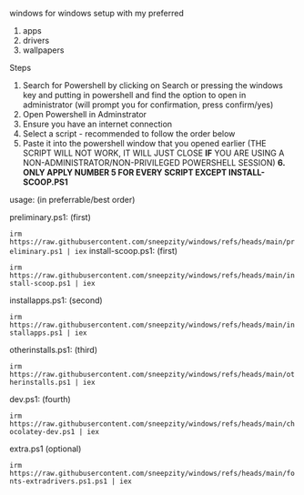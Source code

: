 windows
for windows setup with my preferred
1. apps
2. drivers
3. wallpapers

Steps
1. Search for Powershell by clicking on Search or pressing the windows key and putting in powershell and find the option to open in administrator (will prompt you for confirmation, press confirm/yes)
2. Open Powershell in Adminstrator
3. Ensure you have an internet connection
4. Select a script - recommended to follow the order below
5. Paste it into the powershell window that you opened earlier (THE SCRIPT WILL NOT WORK, IT WILL JUST CLOSE **IF** YOU ARE USING A NON-ADMINISTRATOR/NON-PRIVILEGED POWERSHELL SESSION)
**6. ONLY APPLY NUMBER 5 FOR EVERY SCRIPT EXCEPT INSTALL-SCOOP.PS1**

usage: (in preferrable/best order)


preliminary.ps1: (first)

```irm https://raw.githubusercontent.com/sneepzity/windows/refs/heads/main/preliminary.ps1 | iex```
install-scoop.ps1: (first)

```irm https://raw.githubusercontent.com/sneepzity/windows/refs/heads/main/install-scoop.ps1 | iex```

installapps.ps1: (second)

```irm https://raw.githubusercontent.com/sneepzity/windows/refs/heads/main/installapps.ps1 | iex```


otherinstalls.ps1: (third)

```irm https://raw.githubusercontent.com/sneepzity/windows/refs/heads/main/otherinstalls.ps1 | iex```

dev.ps1: (fourth)

```irm https://raw.githubusercontent.com/sneepzity/windows/refs/heads/main/chocolatey-dev.ps1 | iex```

extra.ps1 (optional)

```irm https://raw.githubusercontent.com/sneepzity/windows/refs/heads/main/fonts-extradrivers.ps1.ps1 | iex```

